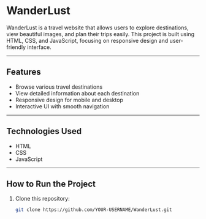 # WanderLust

WanderLust is a travel website that allows users to explore destinations, view beautiful images, and plan their trips easily. This project is built using HTML, CSS, and JavaScript, focusing on responsive design and user-friendly interface.

---

## Features

- Browse various travel destinations  
- View detailed information about each destination  
- Responsive design for mobile and desktop  
- Interactive UI with smooth navigation  

---

## Technologies Used

- HTML  
- CSS  
- JavaScript  

---

## How to Run the Project

1. Clone this repository:
   ```bash
   git clone https://github.com/YOUR-USERNAME/WanderLust.git
